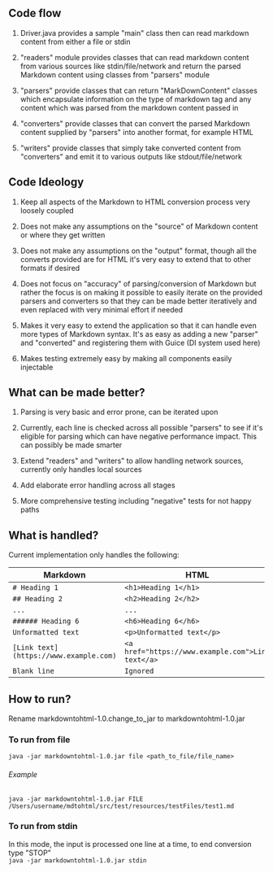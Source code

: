 ## Code flow
1. Driver.java provides a sample "main" class then can read markdown content 
   from either a file or stdin
   
2. "readers" module provides classes that can read markdown content from various sources
like stdin/file/network and return the parsed Markdown content using classes from "parsers" module
   
3. "parsers" provide classes that can return "MarkDownContent" classes which encapsulate information
on the type of markdown tag and any content which was parsed from the markdown content passed in
   
4. "converters" provide classes that can convert the parsed Markdown content supplied by "parsers"
into another format, for example HTML
   
5. "writers" provide classes that simply take converted content from "converters" and emit it to various
outputs like stdout/file/network
   
## Code Ideology
1. Keep all aspects of the Markdown to HTML conversion process very loosely coupled
2. Does not make any assumptions on the "source" of Markdown content or where they get written
3. Does not make any assumptions on the "output" format, though all the converts provided are for HTML
it's very easy to extend that to other formats if desired
   
4. Does not focus on "accuracy" of parsing/conversion of Markdown but rather the focus is on making it possible 
   to easily iterate on the provided parsers and converters so that they can be made better iteratively and even replaced 
   with very minimal effort if needed
   
5. Makes it very easy to extend the application so that it can handle even more types
   of Markdown syntax. It's as easy as adding a new "parser" and "converted" and registering
   them with Guice (DI system used here)
6. Makes testing extremely easy by making all components easily injectable

## What can be made better?
1. Parsing is very basic and error prone, can be iterated upon
2. Currently, each line is checked across all possible "parsers" to see if it's eligible for parsing which can
have negative performance impact. This can possibly be made smarter
   
3. Extend "readers" and "writers" to allow handling network sources, currently only handles local sources
4. Add elaborate error handling across all stages
5. More comprehensive testing including "negative" tests for not happy paths

## What is handled?

Current implementation only handles the following:

| Markdown                               | HTML                                              |
| -------------------------------------- | ------------------------------------------------- |
| `# Heading 1`                          | `<h1>Heading 1</h1>`                              | 
| `## Heading 2`                         | `<h2>Heading 2</h2>`                              | 
| `...`                                  | `...`                                             | 
| `###### Heading 6`                     | `<h6>Heading 6</h6>`                              | 
| `Unformatted text`                     | `<p>Unformatted text</p>`                         | 
| `[Link text](https://www.example.com)` | `<a href="https://www.example.com">Link text</a>` | 
| `Blank line`                           | `Ignored`                                         | 

## How to run?
Rename markdowntohtml-1.0.change_to_jar to markdowntohtml-1.0.jar
### To run from file
`java -jar markdowntohtml-1.0.jar file <path_to_file/file_name>`
###### Example
`java -jar markdowntohtml-1.0.jar FILE /Users/username/mdtohtml/src/test/resources/testFiles/test1.md`

### To run from stdin
In this mode, the input is processed one line at a time, to end conversion type "STOP"</br>
`java -jar markdowntohtml-1.0.jar stdin`